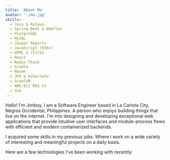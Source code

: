 ```yaml
---
title: 'About Me'
avatar: './me.jpg'
skills:
  - Java & RxJava
  - Spring Boot & Webflux
  - PostgreSQL 
  - MySQL
  - Jasper Reports
  - JavaScript (ES6+)
  - HTML & (S)CSS
  - React
  - Redux-Thunk
  - Gradle
  - Maven
  - JPA & Hibernate
  - GraalVM
  - AWS EC2 RDS S3
  - Vue
---
```


Hello! I'm Jimboy, I am a Software Engineer based in La Carlota City, Negros Occidental, Philippines. A person who enjoys building things that live on the internet. I'm into designing and developing exceptional web applications that provide intuitive user interfaces and module-process flows with efficient and modern containerized backends.

I acquired some skills in my previous jobs. Where I work on a wide variety of interesting and meaningful projects on a daily basis.

Here are a few technologies I've been working with recently:
